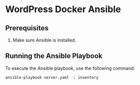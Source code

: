 # WordPress Docker Ansible

## Prerequisites

1. Make sure Ansible is installed.

## Running the Ansible Playbook

To execute the Ansible playbook, use the following command:

```bash
ansible-playbook server.yaml -i inventory
```
